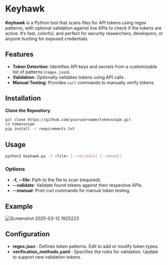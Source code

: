 # Keyhawk

**Keyhawk** is a Python tool that scans files for API tokens using regex patterns, with optional validation against live APIs to check if the tokens are active. It’s fast, colorful, and perfect for security researchers, developers, or anyone hunting for exposed credentials.

## Features
- **Token Detection**: Identifies API keys and secrets from a customizable list of patterns (`regex.json`).
- **Validation**: Optionally validates tokens using API calls .
- **Manual Testing**: Provides `curl` commands to manually verify tokens.

## Installation

**Clone the Repository**:
```bash
git clone https://github.com/yourusername/tokensnipe.git
cd tokensnipe
pip install -r requirements.txt
```

## Usage
```bash
python3 keyhawk.py -f <file> [--validate] [--manual]
```
### Options
- **-f, --file**: Path to the file to scan (required).
- **--validate**: Validate found tokens against their respective APIs.
- **--manual**: Print curl commands for manual token testing.

## Example
![Screenshot 2025-03-12 1925223](https://github.com/user-attachments/assets/be815b34-1212-4713-9754-ea8244d69c6b)

## Configuration
- **regex.json** : Defines token patterns. Edit to add or modify token types.
- **verification_methods.yaml** : Specifies the rules for validation. Update to support new validation tokens.

